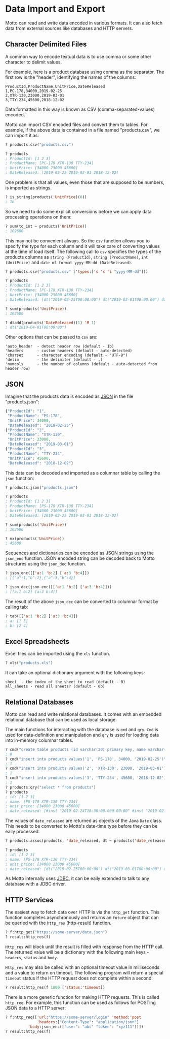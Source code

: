 # Data Import and Export

Motto can read and write data encoded in various formats.
It can also fetch data from external sources like databases and HTTP servers.

## Character Delimited Files

A common way to encode textual data is to use comma or some other character to delimit values.

For example, here is a product database using comma as the separator. The first row is the "header",
identifying the names of the columns:

```
ProductId,ProductName,UnitPrice,DateReleased
1,PC-178,34000,2019-02-25
2,XTR-130,23000,2019-03-01
3,TTY-234,45600,2018-12-02
```

Data formatted in this way is known as CSV (comma-separated-values) encoded.

Motto can import CSV encoded files and convert them to tables. For example, if the above data is contained in a file
named "products.csv", we can import it as:

```lisp
? products:csv("products.csv")

? products
; ProductId: [1 2 3]
; ProductName: [PC-178 XTR-130 TTY-234]
; UnitPrice: [34000 23000 45600]
; DateReleased: [2019-02-25 2019-03-01 2018-12-02]
```

One problem is that all values, even those that are supposed to be numbers, is imported as strings.

```lisp
? is_string(products('UnitPrice)(0))
; 1b
```

So we need to do some explicit conversions before we can apply data processing operations on them:

```lisp
? sum(to_int ~ products('UnitPrice))
; 102600
```

This may not be convenient always. So the `csv` function allows you to specify the type for each column and it will
take care of converting values at the time of load itself. The following call to `csv` specifies the types of
the products columns as `string (ProductId)`, `string (ProductName)`, `int (UnitPrice)` and `date of format yyyy-MM-dd (DateReleased)`.

```lisp
? products:csv("products.csv" ['types:['s 's 'i "yyyy-MM-dd"]])

? products
; ProductId: [1 2 3]
; ProductName: [PC-178 XTR-130 TTY-234]
; UnitPrice: [34000 23000 45600]
; DateReleased: [dt("2019-02-25T00:00:00") dt("2019-03-01T00:00:00") dt("2018-12-02T00:00:00")]

? sum(products('UnitPrice))
; 102600

? dtadd(products('DateReleased)(1) 'M 1)
; dt("2019-04-01T00:00:00")
```

Other options that can be passed to `csv` are:

```
'auto_header  - detect header row (default - 1b)
'headers      - custom headers (default - auto-detected)
'charset      - character encoding (default - "UTF-8")
'delim        - the delimiter (default - ,)
'numcols      - the number of columns (default - auto-detected from header row)
```

## JSON

Imagine that the products data is encoded as [JSON](https://json.org/) in the file "products.json":

```js
{"ProductId": "1",
 "ProductName": "PS-178",
 "UnitPrice": 34000,
 "DateReleased": "2019-02-25"}
{"ProductId": "2",
 "ProductName": "XTR-130",
 "UnitPrice": 23000,
 "DateReleased": "2019-03-01"}
{"ProductId": "3",
 "ProductName": "TTY-234",
 "UnitPrice": 45600,
 "DateReleased": "2018-12-02"}
```

This data can be decoded and imported as a columnar table by calling the `json` function:

```lisp
? products:json("products.json")

? products
; ProductId: [1 2 3]
; ProductName: [PS-178 XTR-130 TTY-234]
; UnitPrice: [34000 23000 45600]
; DateReleased: [2019-02-25 2019-03-01 2018-12-02]

? sum(products('UnitPrice))
; 102600

? mx(products('UnitPrice))
; 45600
```

Sequences and dictionaries can be encoded as JSON strings using the `json_enc` function.
JSON encoded string can be decoded back to Motto structures using the `json_dec` function.

```lisp
? json_enc([['a:1 'b:2] ['a:3 'b:4]])
; [{"a":1,"b":2},{"a":3,"b":4}]

? json_dec(json_enc([['a:1 'b:2] ['a:3 'b:4]]))
; [[a:1 b:2] [a:3 b:4]]
```

The result of the above `json_dec` can be converted to columnar format by calling tab:

```lisp
? tab([['a:1 'b:2] ['a:3 'b:4]])
; a: [1 3]
; b: [2 4]
```

## Excel Spreadsheets

Excel files can be imported using the `xls` function.

```lisp
? xls("products.xls")
```

It can take an optional dictionary argument with the following keys:

```
sheet  - the index of the sheet to read (default - 0)
all_sheets - read all sheets? (default - 0b)
```

## Relational Databases

Motto can read and write relational databases. It comes with an embedded relational database
that can be used as local storage.

The main functions for interacting with the database is `cmd` and `qry`. `Cmd` is used for data-definition and
manipulation and `qry` is used for loading data into in-memory columnar tables.

```lisp
? cmd("create table products (id varchar(20) primary key, name varchar(50), unit_price int, date_released date)")
; 0
? cmd("insert into products values('1', 'PS-178', 34000, '2019-02-25')")
; 1
? cmd("insert into products values('2', 'XTR-130', 23000, '2019-03-01')")
; 1
? cmd("insert into products values('3', 'TTY-234', 45600, '2018-12-02')")
; 1
? products:qry("select * from products")
? products
; id: [1 2 3]
; name: [PS-178 XTR-130 TTY-234]
; unit_price: [34000 23000 45600]
; date_released: [#inst "2019-02-24T18:30:00.000-00:00" #inst "2019-02-28T18:30:00.000-00:00" #inst "2018-12-01T18:30:00.000-00:00"]
```

The values of `date_released` are returned as objects of the Java `Date` class. This needs to be converted to Motto's date-time type
before they can be eaily processed.

```lisp
? products:assoc(products, 'date_released, dt ~ products('date_released))

? products
; id: [1 2 3]
; name: [PS-178 XTR-130 TTY-234]
; unit_price: [34000 23000 45600]
; date_released: [dt("2019-02-25T00:00:00") dt("2019-03-01T00:00:00") dt("2018-12-02T00:00:00")]
```

As Motto internally uses [JDBC](https://en.wikipedia.org/wiki/Java_Database_Connectivity),
it can be eaily extended to talk to any database with a JDBC driver.

## HTTP Services

The easiest way to fetch data over HTTP is via the `http_get` function. This function completes asynchronously and returns an
`future` object that can be queried with the `http_res` (http-result) function.

```lisp
? f:http_get("https://some-server/data.json")
? result:http_res(f)
```

`Http_res` will block until the result is filled with response from the HTTP call.
The returned value will be a dictionary with the following main keys - `headers`, `status` and `body`.

`Http_res` may also be called with an optional timeout value in milliseconds and a value to return on timeout.
The following program will return a special `timeout` status if the HTTP request does not complete within a second:

```lisp
? result:http_res(f 1000 ['status:'timeout])
```

There is a more generic function for making HTTP requests. This is called `http_req`. For example,
this function can be used as follows for POSTing JSON data to a HTTP server:

```lisp
? f:http_req(['url:"https://some-server/login" 'method:'post
              'headers:["Content-Type": "application/json"]
	      'body:json_enc(["user": "abc" "token": "xyz111"])])
? result:http_res(f)
```
